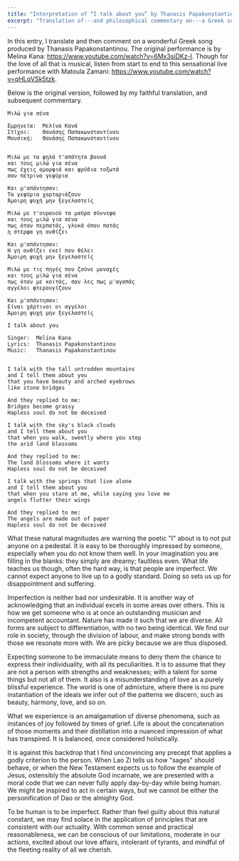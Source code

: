 ```yaml
---
title: "Interpretation of “I talk about you” by Thanasis Papakonstantinou"
excerpt: "Translation of---and philosophical commentary on---a Greek song whose translated title is 'I talk about you'."
---
```


In this entry, I translate and then comment on a wonderful Greek song
produced by Thanasis Papakonstantinou. The original performance is by
Melina Kana: <https://www.youtube.com/watch?v=6Mx3siDKz-I>. Though for
the love of all that is musical, listen from start to end to this
sensational live performance with Matoula Zamani:
<https://www.youtube.com/watch?v=qHLqVSk5tzk>.

Below is the original version, followed by my faithful translation,
and subsequent commentary.

```
Μιλώ για σένα

Εμρηνεία:  Μελίνα Κανά
Στίχοι:    Θανάσης Παπακωνσταντίνου
Μουσική:   Θανάσης Παπακωνσταντίνου


Μιλώ με τα ψηλά τ'απάτητα βουνά
και τους μιλώ για σένα
πως έχεις ομορφιά και φρύδια τοξωτά
σαν πέτρινα γεφύρια

Και μ'απάντησαν:
Τα γεφύρια χορταριάζουν
Άμοιρη ψυχή μην ξεγελαστείς

Μιλώ με τ'ουρανού τα μαύρα σύννεφα
και τους μιλώ για σένα
πως όταν περπατάς, γλυκά όπου πατάς
η στέρφα γη ανθίζει

Και μ'απάντησαν:
Η γη ανθίζει εκεί που θέλει
Άμοιρη ψυχή μην ξεγελαστείς

Μιλώ με τις πηγές που ζούνε μοναχές
και τους μιλώ για σένα
πως όταν με κοιτάς, σαν λες πως μ'αγαπάς
αγγέλοι φτερουγίζουν

Και μ'απάντησαν:
Είναι χάρτινοι οι αγγέλοι
Άμοιρη ψυχή μην ξεγελαστείς
```

```
I talk about you

Singer:  Melina Kana
Lyrics:  Thanasis Papakonstantinou
Music:   Thanasis Papakonstantinou


I talk with the tall untrodden mountains
and I tell them about you
that you have beauty and arched eyebrows
like stone bridges

And they replied to me:
Bridges become grassy
Hapless soul do not be deceived

I talk with the sky's black clouds
and I tell them about you
that when you walk, sweetly where you step
the arid land blossoms

And they replied to me:
The land blossoms where it wants
Hapless soul do not be deceived

I talk with the springs that live alone
and I tell them about you
that when you stare at me, while saying you love me
angels flutter their wings

And they replied to me:
The angels are made out of paper
Hapless soul do not be deceived
```

What these natural magnitudes are warning the poetic "I" about is to
not put anyone on a pedestal. It is easy to be thoroughly impressed by
someone, especially when you do not know them well. In your
imagination you are filling in the blanks: they simply are dreamy;
faultless even. What life teaches us though, often the hard way, is
that people are imperfect. We cannot expect anyone to live up to a
godly standard. Doing so sets us up for disappointment and suffering.

Imperfection is neither bad nor undesirable. It is another way of
acknowledging that an individual excels in some areas over others.
This is how we get someone who is at once an outstanding musician and
incompetent accountant. Nature has made it such that we are diverse.
All forms are subject to differentiation, with no two being identical.
We find our role in society, through the division of labour, and make
strong bonds with those we resonate more with. We are picky because we
are thus disposed.

Expecting someone to be immaculate means to deny them the chance to
express their individuality, with all its peculiarities. It is to
assume that they are not a person with strengths and weaknesses; with
a talent for some things but not all of them. It also is a
misunderstanding of love as a purely blissful experience. The world is
one of admixture, where there is no pure instantiation of the ideals
we infer out of the patterns we discern, such as beauty, harmony, love,
and so on.

What we experience is an amalgamation of diverse phenomena, such as
instances of joy followed by times of grief. Life is about the
concatenation of those moments and their distillation into a nuanced
impression of what has transpired. It is balanced, once considered
holistically.

It is against this backdrop that I find unconvincing any precept that
applies a godly criterion to the person. When Lao Zi tells us how
"sages" should behave, or when the New Testament expects us to follow
the example of Jesus, ostensibly the absolute God incarnate, we are
presented with a moral code that we can never fully apply day-by-day
while being human. We might be inspired to act in certain ways, but we
cannot be either the personification of Dao or the almighty God.

To be human is to be imperfect. Rather than feel guilty about this
natural constant, we may find solace in the application of principles
that are consistent with our actuality. With common sense and
practical reasonableness, we can be conscious of our limitations,
moderate in our actions, excited about our love affairs, intolerant of
tyrants, and mindful of the fleeting reality of all we cherish.
